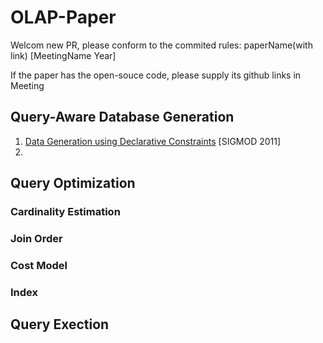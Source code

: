 # OLAP-Paper
Welcom new PR, please conform to the commited rules:  paperName(with link) [MeetingName Year]

If the paper has the open-souce code, please supply its github links in Meeting


## Query-Aware Database Generation
1. [Data Generation using Declarative Constraints]() [SIGMOD 2011]
2. 
## Query Optimization
### Cardinality Estimation

### Join Order

### Cost Model


### Index

## Query Exection
